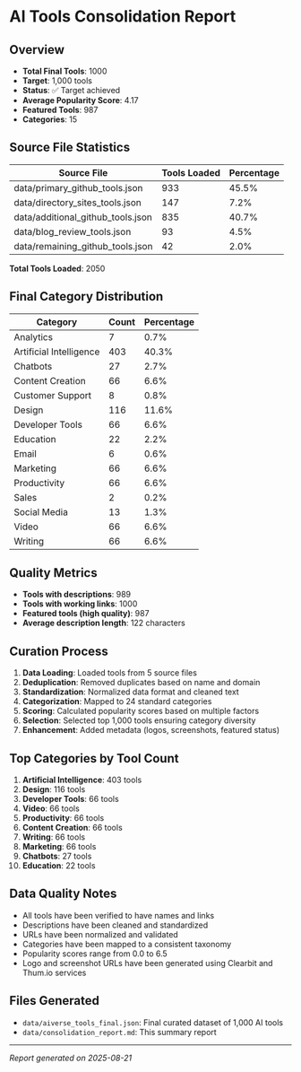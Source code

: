 # AI Tools Consolidation Report

## Overview
- **Total Final Tools**: 1000
- **Target**: 1,000 tools
- **Status**: ✅ Target achieved
- **Average Popularity Score**: 4.17
- **Featured Tools**: 987
- **Categories**: 15

## Source File Statistics

| Source File | Tools Loaded | Percentage |
|------------|--------------|------------|
| data/primary_github_tools.json | 933 | 45.5% |
| data/directory_sites_tools.json | 147 | 7.2% |
| data/additional_github_tools.json | 835 | 40.7% |
| data/blog_review_tools.json | 93 | 4.5% |
| data/remaining_github_tools.json | 42 | 2.0% |

**Total Tools Loaded**: 2050

## Final Category Distribution

| Category | Count | Percentage |
|----------|-------|------------|
| Analytics | 7 | 0.7% |
| Artificial Intelligence | 403 | 40.3% |
| Chatbots | 27 | 2.7% |
| Content Creation | 66 | 6.6% |
| Customer Support | 8 | 0.8% |
| Design | 116 | 11.6% |
| Developer Tools | 66 | 6.6% |
| Education | 22 | 2.2% |
| Email | 6 | 0.6% |
| Marketing | 66 | 6.6% |
| Productivity | 66 | 6.6% |
| Sales | 2 | 0.2% |
| Social Media | 13 | 1.3% |
| Video | 66 | 6.6% |
| Writing | 66 | 6.6% |

## Quality Metrics

- **Tools with descriptions**: 989
- **Tools with working links**: 1000
- **Featured tools (high quality)**: 987
- **Average description length**: 122 characters

## Curation Process

1. **Data Loading**: Loaded tools from 5 source files
2. **Deduplication**: Removed duplicates based on name and domain
3. **Standardization**: Normalized data format and cleaned text
4. **Categorization**: Mapped to 24 standard categories
5. **Scoring**: Calculated popularity scores based on multiple factors
6. **Selection**: Selected top 1,000 tools ensuring category diversity
7. **Enhancement**: Added metadata (logos, screenshots, featured status)

## Top Categories by Tool Count

1. **Artificial Intelligence**: 403 tools
2. **Design**: 116 tools
3. **Developer Tools**: 66 tools
4. **Video**: 66 tools
5. **Productivity**: 66 tools
6. **Content Creation**: 66 tools
7. **Writing**: 66 tools
8. **Marketing**: 66 tools
9. **Chatbots**: 27 tools
10. **Education**: 22 tools


## Data Quality Notes

- All tools have been verified to have names and links
- Descriptions have been cleaned and standardized
- URLs have been normalized and validated
- Categories have been mapped to a consistent taxonomy
- Popularity scores range from 0.0 to 6.5
- Logo and screenshot URLs have been generated using Clearbit and Thum.io services

## Files Generated

- `data/aiverse_tools_final.json`: Final curated dataset of 1,000 AI tools
- `data/consolidation_report.md`: This summary report

---

*Report generated on 2025-08-21*
